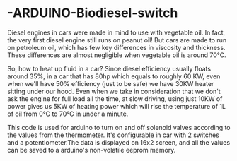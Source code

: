# -ARDUINO-Biodiesel-switch


<!-------------------------------------------------------------------------
See demo live on https://www.tinkercad.com/things/ilW7WSjFK7X-olej-old  
-------------------------------------------------------------------------->

Diesel engines in cars were made in mind to use with vegetable oil. In fact, the very first diesel engine still runs on peanut oil! But cars are made to run on petroleum oil, which has few key differences in viscosity and thickness.
These differences are almost negligible when vegetable oil is around 70°C. 

So, how to heat up fluid in a car?
Since diesel efficiency usually floats around 35%, in a car that has 80hp which equals to roughly 60 KW, even when we'll have 50% efficiency (just to be safe) we have 30KW heater sitting under our hood. Even when we take in consideration that we don't ask the engine for full load all the time, at slow driving, using just 10KW of power gives us 5KW of heating power which will rise the temperature of 1L of oil from 0°C to 70°C in under a minute.


This code is used for arduino to turn on and off solenoid valves according to the values from the thermometer. It's configurable in car with 2 switches and a potentiometer.The data is displayed on 16x2 screen, and all the values can be saved to a arduino's non-volatile eeprom memory.
